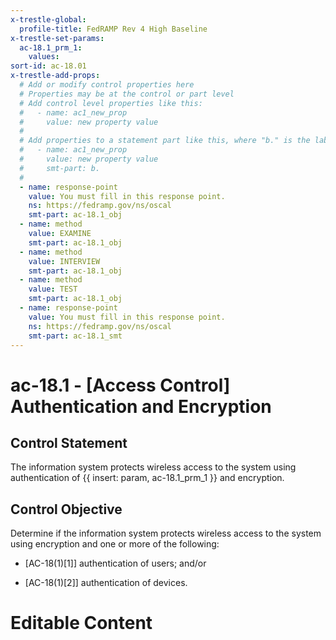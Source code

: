 ```yaml
---
x-trestle-global:
  profile-title: FedRAMP Rev 4 High Baseline
x-trestle-set-params:
  ac-18.1_prm_1:
    values:
sort-id: ac-18.01
x-trestle-add-props:
  # Add or modify control properties here
  # Properties may be at the control or part level
  # Add control level properties like this:
  #   - name: ac1_new_prop
  #     value: new property value
  #
  # Add properties to a statement part like this, where "b." is the label of the target statement part
  #   - name: ac1_new_prop
  #     value: new property value
  #     smt-part: b.
  #
  - name: response-point
    value: You must fill in this response point.
    ns: https://fedramp.gov/ns/oscal
    smt-part: ac-18.1_obj
  - name: method
    value: EXAMINE
    smt-part: ac-18.1_obj
  - name: method
    value: INTERVIEW
    smt-part: ac-18.1_obj
  - name: method
    value: TEST
    smt-part: ac-18.1_obj
  - name: response-point
    value: You must fill in this response point.
    ns: https://fedramp.gov/ns/oscal
    smt-part: ac-18.1_smt
---
```


# ac-18.1 - \[Access Control\] Authentication and Encryption

## Control Statement

The information system protects wireless access to the system using authentication of {{ insert: param, ac-18.1_prm_1 }} and encryption.

## Control Objective

Determine if the information system protects wireless access to the system using encryption and one or more of the following:

- \[AC-18(1)[1]\] authentication of users; and/or

- \[AC-18(1)[2]\] authentication of devices.

# Editable Content

<!-- Make additions and edits below -->
<!-- The above represents the contents of the control as received by the profile, prior to additions. -->
<!-- If the profile makes additions to the control, they will appear below. -->
<!-- The above markdown may not be edited but you may edit the content below, and/or introduce new additions to be made by the profile. -->
<!-- If there is a yaml header at the top, parameter values may be edited. Use --set-parameters to incorporate the changes during assembly. -->
<!-- The content here will then replace what is in the profile for this control, after running profile-assemble. -->
<!-- The added parts in the profile for this control are below.  You may edit them and/or add new ones. -->
<!-- Each addition must have a heading either of the form ## Control my_addition_name -->
<!-- or ## Part a. (where the a. refers to one of the control statement labels.) -->
<!-- "## Control" parts are new parts added after the statement part. -->
<!-- "## Part" parts are new parts added into the top-level statement part with that label. -->
<!-- Subparts may be added with nested hash levels of the form ### My Subpart Name -->
<!-- underneath the parent ## Control or ## Part being added -->
<!-- See https://ibm.github.io/compliance-trestle/tutorials/ssp_profile_catalog_authoring/ssp_profile_catalog_authoring for guidance. -->
